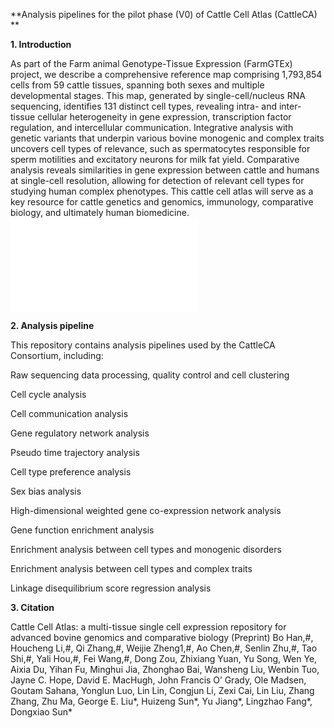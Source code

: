**Analysis pipelines for the pilot phase (V0) of Cattle Cell Atlas (CattleCA) **

**1. Introduction**

As part of the Farm animal Genotype-Tissue Expression (FarmGTEx) project, we describe a comprehensive reference map comprising 1,793,854 cells from 59 cattle tissues, spanning both sexes and multiple developmental stages. This map, generated by single-cell/nucleus RNA sequencing, identifies 131 distinct cell types, revealing intra- and inter-tissue cellular heterogeneity in gene expression, transcription factor regulation, and intercellular communication. Integrative analysis with genetic variants that underpin various bovine monogenic and complex traits uncovers cell types of relevance, such as spermatocytes responsible for sperm motilities and excitatory neurons for milk fat yield. Comparative analysis reveals similarities in gene expression between cattle and humans at single-cell resolution, allowing for detection of relevant cell types for studying human complex phenotypes. This cattle cell atlas will serve as a key resource for cattle genetics and genomics, immunology, comparative biology, and ultimately human biomedicine.
![image](/Image/Figure%201.pdf)

**2. Analysis pipeline**

This repository contains analysis pipelines used by the CattleCA Consortium, including:

Raw sequencing data processing, quality control and cell clustering

Cell cycle analysis

Cell communication analysis

Gene regulatory network analysis

Pseudo time trajectory analysis

Cell type preference analysis

Sex bias analysis

High-dimensional weighted gene co-expression network analysis

Gene function enrichment analysis

Enrichment analysis between cell types and monogenic disorders

Enrichment analysis between cell types and complex traits

Linkage disequilibrium score regression analysis

**3. Citation**

Cattle Cell Atlas: a multi-tissue single cell expression repository for advanced bovine genomics and comparative biology (Preprint)
Bo Han,#, Houcheng Li,#, Qi Zhang,#, Weijie Zheng1,#, Ao Chen,#, Senlin Zhu,#, Tao Shi,#, Yali Hou,#, Fei Wang,#, Dong Zou, Zhixiang Yuan, Yu Song, Wen Ye, Aixia Du, Yihan Fu, Minghui Jia, Zhonghao Bai, Wansheng Liu, Wenbin Tuo, Jayne C. Hope, David E. MacHugh, John Francis O’ Grady, Ole Madsen, Goutam Sahana, Yonglun Luo, Lin Lin, Congjun Li, Zexi Cai, Lin Liu, Zhang Zhang, Zhu Ma, George E. Liu*, Huizeng Sun*, Yu Jiang*, Lingzhao Fang*, Dongxiao Sun* 

